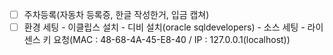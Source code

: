 - [ ] 주차등록(자동차 등록증, 한글 작성한거, 입금 캡쳐)
- [ ] 환경 세팅
      - 이클립스 설치
      - 디비 설치(oracle sqldevelopers)
      - 소스 세팅
      - 라이센스 키 요청(MAC : 48-68-4A-45-E8-40 / IP : 127.0.0.1(localhost))